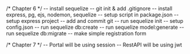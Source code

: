 /* Chapter 6 */
-- install sequelize
-- git init & add .gitignore
-- install express, pg, ejs, nodemon, sequelize
-- setup script in package.json
-- setup express project
-- add and commit git
-- run sequelize init
-- setup config.json
-- run sequelize db:create
-- run sequelize model:generate
-- run sequelize db:migrate
-- make simple registration form

/* Chapter 7 */
-- Portal will be using session
-- RestAPI will be using jwt
